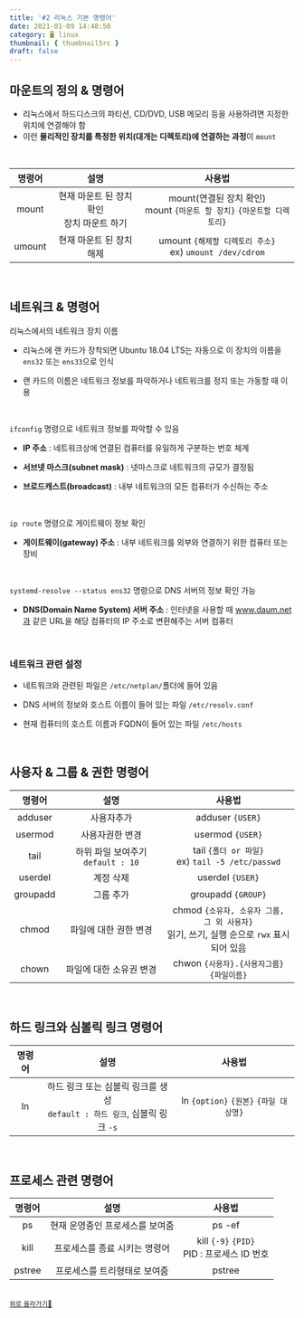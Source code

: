 ```yaml
---
title: '#2 리눅스 기본 명령어'
date: 2021-01-09 14:48:50
category: 🖥️ linux
thumbnail: { thumbnailSrc }
draft: false
---
```


## 마운트의 정의 & 명령어

- 리눅스에서 하드디스크의 파티션, CD/DVD, USB 메모리 등을 사용하려면 지정한 위치에 연결해야 함
- 이런 **물리적인 장치를 특정한 위치(대개는 디렉토리)에 연결하는 과정**이 `mount`

<br />

| 명령어 |                      설명                      |                                   사용법                                    |
| :----: | :--------------------------------------------: | :-------------------------------------------------------------------------: |
| mount  | 현재 마운트 된 장치 확인<br />장치 마운트 하기 | mount(연결된 장치 확인)<br />mount `{마운트 할 장치}` `{마운트할 디렉토리}` |
| umount |            현재 마운트 된 장치 해제            |        umount `{해제할 디렉토리 주소}`<br />ex) `umount /dev/cdrom`         |

<br/>

## 네트워크 & 명령어

리눅스에서의 네트워크 장치 이름

- 리눅스에 랜 카드가 장착되면 Ubuntu 18.04 LTS는 자동으로 이 장치의 이름을 `ens32` 또는 `ens33`으로 인식

* 랜 카드의 이름은 네트워크 정보를 파악하거나 네트워크를 정지 또는 가동할 때 이용

<br />

`ifconfig` 명령으로 네트워크 정보를 파악할 수 있음

- **IP 주소** : 네트워크상에 연결된 컴퓨터를 유일하게 구분하는 번호 체계
- **서브넷 마스크(subnet mask)** : 넷마스크로 네트워크의 규모가 결정됨

- **브로드캐스트(broadcast)** : 내부 네트워크의 모든 컴퓨터가 수신하는 주소

<br />

`ip route` 명령으로 게이트웨이 정보 확인

- **게이트웨이(gateway) 주소** : 내부 네트워크를 외부와 연결하기 위한 컴퓨터 또는 장비

<br />

`systemd-resolve --status ens32` 명령으로 DNS 서버의 정보 확인 가능

- **DNS(Domain Name System) 서버 주소** : 인터넷을 사용할 때 www.daum.net과 같은 URL을 해당 컴퓨터의 IP 주소로 변환해주는 서버 컴퓨터

<br />

### 네트워크 관련 설정

- 네트워크와 관련된 파일은 `/etc/netplan/`폴더에 들어 있음

- DNS 서버의 정보와 호스트 이름이 들어 있는 파일 `/etc/resolv.conf`

- 현재 컴퓨터의 호스트 이름과 FQDN이 들어 있는 파일 `/etc/hosts`

<br />

## 사용자 & 그룹 & 권한 명령어

|  명령어  |               설명                |                                            사용법                                            |
| :------: | :-------------------------------: | :------------------------------------------------------------------------------------------: |
| adduser  |            사용자추가             |                                       adduser `{USER}`                                       |
| usermod  |          사용자권한 변경          |                                       usermod `{USER}`                                       |
|   tail   | 하위 파일 보여주기 `default : 10` |                     tail `{폴더 or 파일}`<br />ex) `tail -5 /etc/passwd`                     |
| userdel  |             계정 삭제             |                                       userdel `{USER}`                                       |
| groupadd |             그룹 추가             |                                      groupadd `{GROUP}`                                      |
|  chmod   |       파일에 대한 권한 변경       | chmod `{소유자, 소유자 그룹, 그 외 사용자}`<br />읽기, 쓰기, 실행 순으로 `rwx` 표시되어 있음 |
|  chown   |      파일에 대한 소유권 변경      |                          chwon `{사용자}.{사용자그룹}` `{파일이름}`                          |

<br />

## 하드 링크와 심볼릭 링크 명령어

| 명령어 |                                      설명                                       |                 사용법                 |
| :----: | :-----------------------------------------------------------------------------: | :------------------------------------: |
|   ln   | 하드 링크 또는 심볼릭 링크를 생성 <br />`default : 하드 링크`, 심볼릭 링크 `-s` | ln `{option}` `{원본}` `{파일 대상명}` |

<br />

## 프로세스 관련 명령어

| 명령어 |              설명               |                     사용법                      |
| :----: | :-----------------------------: | :---------------------------------------------: |
|   ps   | 현재 운영중인 프로세스를 보여줌 |                     ps -ef                      |
|  kill  |  프로세스를 종료 시키는 명령어  | kill `{-9}` `{PID}`<br />PID : 프로세스 ID 번호 |
| pstree |  프로세스를 트리형태로 보여줌   |                     pstree                      |

<br />
<a href='#'><small class='up-button'>위로 올라가기💨</small></a>
<br />
